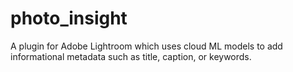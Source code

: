 # photo_insight
A plugin for Adobe Lightroom which uses cloud ML models to add informational metadata such as title, caption, or keywords.
